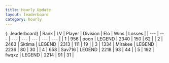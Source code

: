 ```yaml
---
title: Hourly Update
layout: leaderboard
category: hourly
---
```


{: .leaderboard}
| Rank | LV | Player | Division | Elo | Wins | Losses |
| --- | --- | --- | --- | --- | --- | --- |
| <span data-change="0">1</span> | 956 | <span title="ID: 540690">poon</span> | LEGEND | <span data-change="0">2340</span> | <span data-change="0">150</span> | <span data-change="0">62</span> |
| <span data-change="0">2</span> | 2463 | <span title="ID: 353063">Sktima</span> | LEGEND | <span data-change="0">2313</span> | <span data-change="0">111</span> | <span data-change="0">19</span> |
| <span data-change="0">3</span> | 1334 | <span title="ID: 416373">Mirakee</span> | LEGEND | <span data-change="0">2236</span> | <span data-change="0">80</span> | <span data-change="0">30</span> |
| <span data-change="1">4</span> | 658 | <span title="ID: 556277">Sav716</span> | LEGEND | <span data-change="4">2218</span> | <span data-change="1">93</span> | <span data-change="0">44</span> |
| <span data-change="-1">5</span> | 192 | <span title="ID: 742416">fwqxz</span> | LEGEND | <span data-change="0">2214</span> | <span data-change="0">91</span> | <span data-change="0">31</span> |